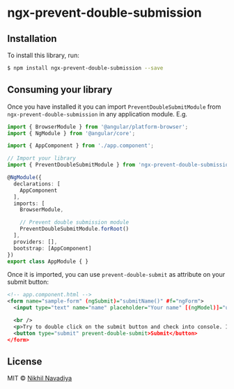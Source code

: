 # ngx-prevent-double-submission

## Installation

To install this library, run:

```bash
$ npm install ngx-prevent-double-submission --save
```

## Consuming your library

Once you have installed it you can import `PreventDoubleSubmitModule` from `ngx-prevent-double-submission` in any application module. E.g.

```typescript
import { BrowserModule } from '@angular/platform-browser';
import { NgModule } from '@angular/core';

import { AppComponent } from './app.component';

// Import your library
import { PreventDoubleSubmitModule } from 'ngx-prevent-double-submission';

@NgModule({
  declarations: [
    AppComponent
  ],
  imports: [
    BrowserModule,

    // Prevent double submission module
    PreventDoubleSubmitModule.forRoot()
  ],
  providers: [],
  bootstrap: [AppComponent]
})
export class AppModule { }
```

Once it is imported, you can use `prevent-double-submit` as attribute on your submit button:

```xml
<!-- app.component.html -->
<form name="sample-form" (ngSubmit)="submitName()" #f="ngForm">
  <input type="text" name="name" placeholder="Your name" [(ngModel)]="user.name" />

  <br />
  <p>Try to double click on the submit button and check into console. It should show message only once.</p>
  <button type="submit" prevent-double-submit>Submit</button>
</form>
```

## License

MIT © [Nikhil Navadiya](mailto:nikhil.navadiya@gmail.com)

